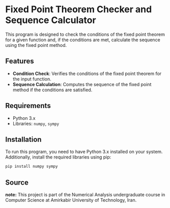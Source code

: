 # Fixed Point Theorem Checker and Sequence Calculator

This program is designed to check the conditions of the fixed point theorem for a given function and, if the conditions are met, calculate the sequence using the fixed point method.

## Features

- **Condition Check**: Verifies the conditions of the fixed point theorem for the input function.
- **Sequence Calculation**: Computes the sequence of the fixed point method if the conditions are satisfied.

## Requirements

- Python 3.x
- Libraries: `numpy`, `sympy`

## Installation

To run this program, you need to have Python 3.x installed on your system. Additionally, install the required libraries using pip:

```sh
pip install numpy sympy
```


## Source
**note:** This project is part of the Numerical Analysis undergraduate course in Computer Science at Amirkabir University of Technology, Iran.
